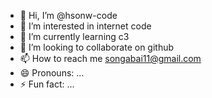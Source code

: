 - 👋 Hi, I’m @hsonw-code
- 👀 I’m interested in internet code
- 🌱 I’m currently learning c3
- 💞️ I’m looking to collaborate on github
- 📫 How to reach me songabai11@gmail.com
- 😄 Pronouns: ...
- ⚡ Fun fact: ...

<!---
hsonw-code/hsonw-code is a ✨ special ✨ repository because its `README.md` (this file) appears on your GitHub profile.
You can click the Preview link to take a look at your changes.
--->
